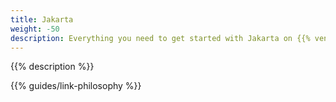```yaml
---
title: Jakarta
weight: -50
description: Everything you need to get started with Jakarta on {{% vendor/name %}}. 
---
```


{{% description %}}

{{% guides/link-philosophy %}}